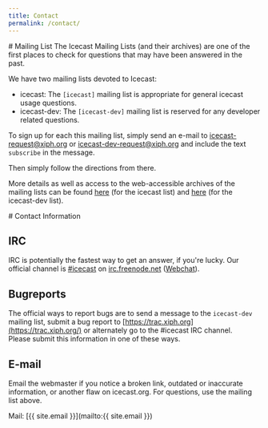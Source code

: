 ```yaml
---
title: Contact
permalink: /contact/
---
```

<article id="mailing-list" markdown="1">
# Mailing List
The Icecast Mailing Lists (and their archives) are one of the first places to
check for questions that may have been answered in the past.

We have two mailing lists devoted to Icecast:

-   icecast: The `[icecast]` mailing list is appropriate for general icecast usage questions.
-   icecast-dev: The `[icecast-dev]` mailing list is reserved for any developer related questions.

To sign up for each this mailing list, simply send an e-mail to [icecast-request@xiph.org](mailto:icecast-request@xiph.org)
or [icecast-dev-request@xiph.org](mailto:icecast-dev-request@xiph.org) and include the text `subscribe` in the message.  

Then simply follow the directions from there.

More details as well as access to the web-accessible archives of the mailing lists can be
found [here](http://lists.xiph.org/mailman/listinfo/icecast) (for the icecast list) and
[here](http://lists.xiph.org/mailman/listinfo/icecast-dev) (for the icecast-dev list).
</article>

<article id="contact-info" markdown="1">
# Contact Information

## IRC
IRC is potentially the fastest way to get an answer, if you're lucky.
Our official channel is [#icecast](irc://irc.freenode.net:6667/#icecast) 
on [irc.freenode.net](http://freenode.net) ([Webchat](http://webchat.freenode.net/?randomnick=1&channels=icecast&uio=d4)).

## Bugreports
The official ways to report bugs are to send a message to the `icecast-dev` mailing list,
submit a bug report to [https://trac.xiph.org](https://trac.xiph.org/) or alternately go to the #icecast IRC channel.  
Please submit this information in one of these ways.

## E-mail
Email the webmaster if you notice a broken link, outdated or inaccurate information,
or another flaw on icecast.org. For questions, use the mailing list above.

Mail: [{{ site.email }}](mailto:{{ site.email }})

</article>

